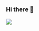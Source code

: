 ### Hi there 👋

<a href="" target="_blank"><img src="https://img.shields.io/badge/뱃지레이블-배경색?style=#6DB33F&logo=로고&logoColor=로고색상"/></a>

<!--
**jgpk226/jgpk226** is a ✨ _special_ ✨ repository because its `README.md` (this file) appears on your GitHub profile.

Here are some ideas to get you started:

- 🔭 I’m currently working on ...
- 🌱 I’m currently learning ...
- 👯 I’m looking to collaborate on ...
- 🤔 I’m looking for help with ...
- 💬 Ask me about ...
- 📫 How to reach me: ...
- 😄 Pronouns: ...
- ⚡ Fun fact: ...
-->
